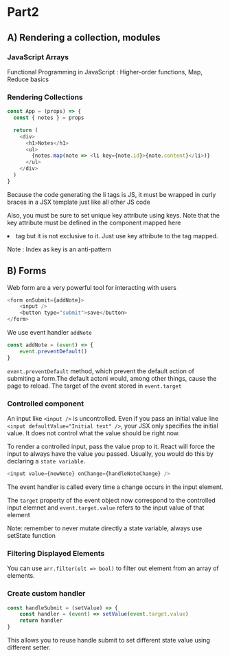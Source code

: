 # Part2

## A) Rendering a collection, modules

### JavaScript Arrays

Functional Programming in JavaScript : Higher-order functions, Map, Reduce basics

### Rendering Collections

```js
const App = (props) => {
  const { notes } = props

  return (
    <div>
      <h1>Notes</h1>
      <ul>
        {notes.map(note => <li key={note.id}>{note.content}</li>)}
      </ul>
    </div>
  )
}
```

Because the code generating the li tags is JS, it must be wrapped in curly braces  in a JSX template just like all other JS code

Also, you must be sure to set unique key attribute using keys. Note that the key attribute must be defined in the component mapped here <li> tag but it is not exclusive to it. Just use key attribute to the tag mapped.

Note : Index as key is an anti-pattern

## B) Forms

Web form are a very powerful tool for interacting with users

```js
<form onSubmit={addNote}>
    <input />
    <button type="submit">save</button>
</form>
```

We use event handler `addNote`

```js
const addNote = (event) => {
    event.preventDefault()
}
```

`event.preventDefault` method, which prevent the default action of submiting a form.The default actoni would, among other things, cause the page to reload. The target of the event stored in `event.target`

### Controlled component

An input like `<input />` is uncontrolled. Even if you pass an initial value line `<input defaultValue="Initial text" />`, your JSX only specifies the initial value. It does  not control what the value should be right now.

To render  a controlled input, pass the value prop to it. React will force the input to always have the value you passed. Usually, you would  do this by declaring a `state variable`.

```js
<input value={newNote} onChange={handleNoteChange} />
```

The event handler is called every time a change occurs in the input element.

The `target` property of the event object now correspond to the controlled input elemnet and `event.target.value` refers to the input value of that element


Note: remember to never mutate directly a state variable, always use setState function

### Filtering Displayed Elements

You can use `arr.filter(elt => bool)` to filter out element from an array of elements.

### Create custom handler

```js
const handleSubmit = (setValue) => {
    const handler = (event) => setValue(event.target.value)
    return handler
}
```

This allows you to reuse handle submit to set different state value using different setter.
